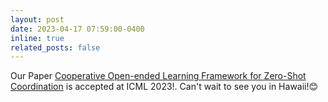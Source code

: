```yaml
---
layout: post
date: 2023-04-17 07:59:00-0400
inline: true
related_posts: false
---
```


Our Paper [Cooperative Open-ended Learning Framework for Zero-Shot Coordination]() is accepted at ICML 2023!. Can't wait to see you in Hawaii!😊
